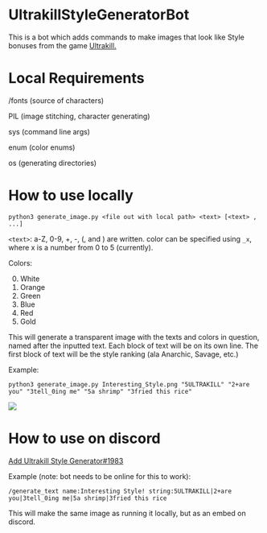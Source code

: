 # UltrakillStyleGeneratorBot

This is a bot which adds commands to make images that look like Style bonuses from the game [Ultrakill.](https://store.steampowered.com/app/1229490/ULTRAKILL/)

# Local Requirements
/fonts (source of characters)

PIL (image stitching, character generating)

sys (command line args)

enum (color enums)

os (generating directories)

# How to use locally
```python3 generate_image.py <file out with local path> <text> [<text> , ...]```

`<text>`: a-Z, 0-9, +, -, (, and ) are written. color can be specified using `_x`, where x is a number from 0 to 5 (currently).

Colors:

0. White
1. Orange
2. Green
3. Blue
4. Red
5. Gold


This will generate a transparent image with the texts and colors in question, named after the inputted text. Each block of text will be on its own line. The first block of text will be the style ranking (ala Anarchic, Savage, etc.)

Example:

```python3 generate_image.py Interesting_Style.png "5ULTRAKILL" "2+are you" "3tell_0ing me" "5a shrimp" "3fried this rice"```

![](https://github.com/SHyguymoll/UltrakillStyleGeneratorBot/blob/main/Interesting_Style.png?raw=true)

# How to use on discord
[Add Ultrakill Style Generator#1983](https://discord.com/api/oauth2/authorize?client_id=939773647638392883&permissions=277025442816&scope=bot)

Example (note: bot needs to be online for this to work):

```/generate_text name:Interesting Style! string:5ULTRAKILL|2+are you|3tell_0ing me|5a shrimp|3fried this rice```

This will make the same image as running it locally, but as an embed on discord.
